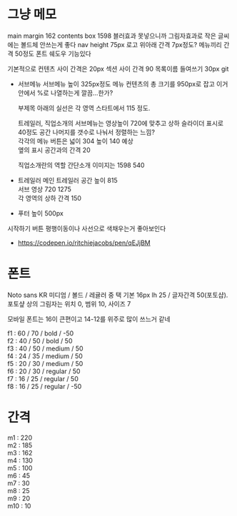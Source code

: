 # 그냥 메모
main margin 162
contents box 1598
블러효과 못넣으니까 그림자효과로
작은 글씨에는 볼드체 안쓰는게 좋다
nav height 75px
    로고 위아래 간격 7px정도?
    메뉴끼리 간격 50정도
폰트 쉐도우 기능있다

기본적으로 컨텐츠 사이 간격은 20px
섹션 사이 간격 90
목록이름 들여쓰기 30px
git
- 서브메뉴
    서브메뉴 높이 325px정도
    메뉴 컨텐츠의 총 크기를 950px로 잡고 이거 안에서 %로 나열하는게 깔끔...한가?  

    부제목 아래의 실선은 각 영역 스타트에서 115 정도.
      
    트레일러, 직업소개의 서브메뉴는 영상높이 720에 맞추고 상하 슬라이더 표시로 40정도 공간 나머지를 갯수로 나눠서 정렬하는 느낌?  
    각각의 메뉴 버튼은 넓이 304 높이 140 예상  
    옆의 표시 공간과의 간격 20  

    직업소개란의 역할 간단소개 이미지는 1598 540

- 트레일러
    메인 트레일러 공간 높이 815  
    서브 영상 720 1275  
    각 영역의 상하 간격 150  

- 푸터
    높이 500px
    
시작하기 버튼 평행이동이나 사선으로 색채우는거 좋아보인다
- https://codepen.io/ritchiejacobs/pen/qEJjBM

# 폰트
Noto sans KR 미디엄 / 볼드 / 레귤러 중 택
기본 16px lh 25 / 글자간격 50(포토샵).
포토샾 상의 그림자는 위치 0, 범위 10, 사이즈 7  
  
모바일 폰트는 16이 큰편이고 14-12를 위주로 많이 쓰느거 같네

f1 : 60 / 70 / bold / -50  
f2 : 40 / 50 / bold / 50  
f3 : 40 / 50 / medium / 50  
f4 : 24 / 35 / medium / 50  
f5 : 20 / 30 / medium / 50  
f6 : 20 / 30 / regular / 50  
f7 : 16 / 25 / regular / 50  
f8 : 16 / 25 / regular / -50  

# 간격
m1 : 220  
m2 : 185  
m3 : 162  
m4 : 130  
m5 : 100  
m6 : 45  
m7 : 30  
m8 : 25  
m9 : 20  
m10 : 10  











